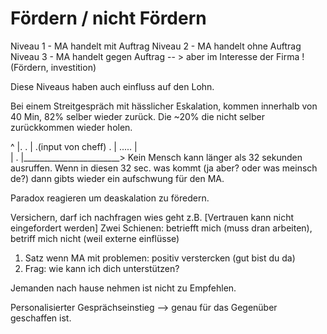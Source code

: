 # Fördern / nicht Fördern

Niveau 1 - MA handelt mit Auftrag
Niveau 2 - MA handelt ohne Auftrag
Niveau 3 - MA handelt gegen Auftrag -- > aber im Interesse der Firma ! (Fördern, investition)

Diese Niveaus haben auch einfluss auf den Lohn.


Bei einem Streitgespräch mit hässlicher Eskalation, kommen innerhalb von 40 Min, 82% selber wieder zurück. Die ~20% die nicht selber zurückkommen wieder holen.



^
|.                         .
|  .(input von cheff)     .
|                     .....
|     
|        .
|________________________>
Kein Mensch kann länger als 32 sekunden ausruffen.
Wenn in diesen 32 sec. was kommt (ja aber? oder was meinsch de?) dann gibts wieder ein aufschwung für den MA.

Paradox reagieren um deaskalation zu föredern.

Versichern, darf ich nachfragen wies geht z.B. [Vertrauen kann nicht eingefordert werden]
Zwei Schienen: betriefft mich (muss dran arbeiten), betriff mich nicht (weil externe einflüsse)


1. Satz wenn MA mit problemen: positiv verstercken (gut bist du da)
2. Frag: wie kann ich dich unterstützen?

Jemanden nach hause nehmen ist nicht zu Empfehlen.

Personalisierter Gesprächseinstieg --> genau für das Gegenüber geschaffen ist. 
